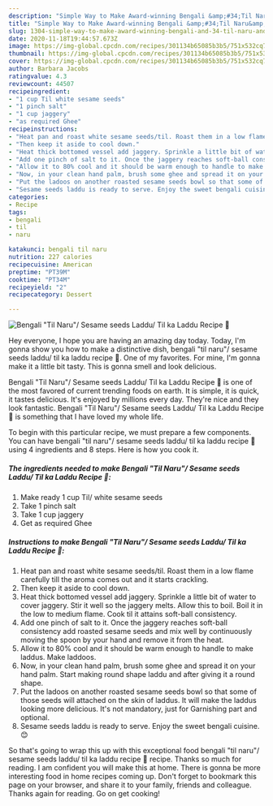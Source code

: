 ```yaml
---
description: "Simple Way to Make Award-winning Bengali &amp;#34;Til Naru&amp;#34;/ Sesame seeds Laddu/ Til ka Laddu Recipe 🍲"
title: "Simple Way to Make Award-winning Bengali &amp;#34;Til Naru&amp;#34;/ Sesame seeds Laddu/ Til ka Laddu Recipe 🍲"
slug: 1304-simple-way-to-make-award-winning-bengali-and-34-til-naru-and-34-sesame-seeds-laddu-til-ka-laddu-recipe
date: 2020-11-18T19:44:57.673Z
image: https://img-global.cpcdn.com/recipes/301134b65085b3b5/751x532cq70/bengali-til-naru-sesame-seeds-laddu-til-ka-laddu-recipe-🍲-recipe-main-photo.jpg
thumbnail: https://img-global.cpcdn.com/recipes/301134b65085b3b5/751x532cq70/bengali-til-naru-sesame-seeds-laddu-til-ka-laddu-recipe-🍲-recipe-main-photo.jpg
cover: https://img-global.cpcdn.com/recipes/301134b65085b3b5/751x532cq70/bengali-til-naru-sesame-seeds-laddu-til-ka-laddu-recipe-🍲-recipe-main-photo.jpg
author: Barbara Jacobs
ratingvalue: 4.3
reviewcount: 44507
recipeingredient:
- "1 cup Til white sesame seeds"
- "1 pinch salt"
- "1 cup jaggery"
- "as required Ghee"
recipeinstructions:
- "Heat pan and roast white sesame seeds/til. Roast them in a low flame carefully till the aroma comes out and it starts crackling."
- "Then keep it aside to cool down."
- "Heat thick bottomed vessel add jaggery. Sprinkle a little bit of water to cover jaggery. Stir it well so the jaggery melts. Allow this to boil. Boil it in the low to medium flame. Cook til it attains soft-ball consistency."
- "Add one pinch of salt to it. Once the jaggery reaches soft-ball consistency add roasted sesame seeds and mix well by continuously moving the spoon by your hand and remove it from the heat."
- "Allow it to 80% cool and it should be warm enough to handle to make laddus. Make laddoos."
- "Now, in your clean hand palm, brush some ghee and spread it on your hand palm. Start making round shape laddu and after giving it a round shape."
- "Put the ladoos on another roasted sesame seeds bowl so that some of those seeds will attached on the skin of laddus. It will make the laddus looking more delicious. It&#39;s not mandatory, just for Garnishing part and optional."
- "Sesame seeds laddu is ready to serve. Enjoy the sweet bengali cuisine. 😊"
categories:
- Recipe
tags:
- bengali
- til
- naru

katakunci: bengali til naru 
nutrition: 227 calories
recipecuisine: American
preptime: "PT39M"
cooktime: "PT34M"
recipeyield: "2"
recipecategory: Dessert

---
```



![Bengali &#34;Til Naru&#34;/ Sesame seeds Laddu/ Til ka Laddu Recipe 🍲](https://img-global.cpcdn.com/recipes/301134b65085b3b5/751x532cq70/bengali-til-naru-sesame-seeds-laddu-til-ka-laddu-recipe-🍲-recipe-main-photo.jpg)

Hey everyone, I hope you are having an amazing day today. Today, I'm gonna show you how to make a distinctive dish, bengali &#34;til naru&#34;/ sesame seeds laddu/ til ka laddu recipe 🍲. One of my favorites. For mine, I'm gonna make it a little bit tasty. This is gonna smell and look delicious.

Bengali &#34;Til Naru&#34;/ Sesame seeds Laddu/ Til ka Laddu Recipe 🍲 is one of the most favored of current trending foods on earth. It is simple, it is quick, it tastes delicious. It's enjoyed by millions every day. They're nice and they look fantastic. Bengali &#34;Til Naru&#34;/ Sesame seeds Laddu/ Til ka Laddu Recipe 🍲 is something that I have loved my whole life.




To begin with this particular recipe, we must prepare a few components. You can have bengali &#34;til naru&#34;/ sesame seeds laddu/ til ka laddu recipe 🍲 using 4 ingredients and 8 steps. Here is how you cook it.

<!--inarticleads1-->

##### The ingredients needed to make Bengali &#34;Til Naru&#34;/ Sesame seeds Laddu/ Til ka Laddu Recipe 🍲:

1. Make ready 1 cup Til/ white sesame seeds
1. Take 1 pinch salt
1. Take 1 cup jaggery
1. Get as required Ghee




<!--inarticleads2-->

##### Instructions to make Bengali &#34;Til Naru&#34;/ Sesame seeds Laddu/ Til ka Laddu Recipe 🍲:

1. Heat pan and roast white sesame seeds/til. Roast them in a low flame carefully till the aroma comes out and it starts crackling.
1. Then keep it aside to cool down.
1. Heat thick bottomed vessel add jaggery. Sprinkle a little bit of water to cover jaggery. Stir it well so the jaggery melts. Allow this to boil. Boil it in the low to medium flame. Cook til it attains soft-ball consistency.
1. Add one pinch of salt to it. Once the jaggery reaches soft-ball consistency add roasted sesame seeds and mix well by continuously moving the spoon by your hand and remove it from the heat.
1. Allow it to 80% cool and it should be warm enough to handle to make laddus. Make laddoos.
1. Now, in your clean hand palm, brush some ghee and spread it on your hand palm. Start making round shape laddu and after giving it a round shape.
1. Put the ladoos on another roasted sesame seeds bowl so that some of those seeds will attached on the skin of laddus. It will make the laddus looking more delicious. It&#39;s not mandatory, just for Garnishing part and optional.
1. Sesame seeds laddu is ready to serve. Enjoy the sweet bengali cuisine. 😊




So that's going to wrap this up with this exceptional food bengali &#34;til naru&#34;/ sesame seeds laddu/ til ka laddu recipe 🍲 recipe. Thanks so much for reading. I am confident you will make this at home. There is gonna be more interesting food in home recipes coming up. Don't forget to bookmark this page on your browser, and share it to your family, friends and colleague. Thanks again for reading. Go on get cooking!
